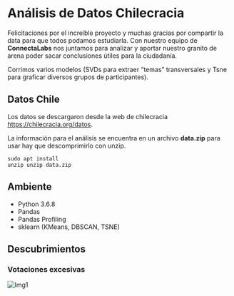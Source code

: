 # Análisis de Datos Chilecracia  

Felicitaciones por el increíble proyecto y muchas gracias por compartir la data para que todos podamos estudiarla. Con nuestro equipo de **ConnectaLabs** nos juntamos para analizar y aportar nuestro granito de arena poder sacar conclusiones útiles para la ciudadanía.

Corrimos varios modelos (SVDs para extraer “temas” transversales y Tsne para graficar diversos grupos de participantes).
  
## Datos Chile  
  
Los datos se descargaron desde la web de chilecracia https://chilecracia.org/datos.  
  
La información para el análisis se encuentra en un archivo **data.zip** para  
usar hay que descomprimirlo con unzip.  
  
    sudo apt install
    unzip unzip data.zip 

## Ambiente  
  
- Python 3.6.8  
- Pandas  
- Pandas Profiling  
- sklearn (KMeans, DBSCAN, TSNE)

## Descubrimientos
###	Votaciones excesivas

![Img1]([http://lab.connectalabs.ai/chilecracia_analisis/img/uuid_repeticion.png](http://lab.connectalabs.ai/chilecracia_analisis/img/uuid_repeticion.png))

